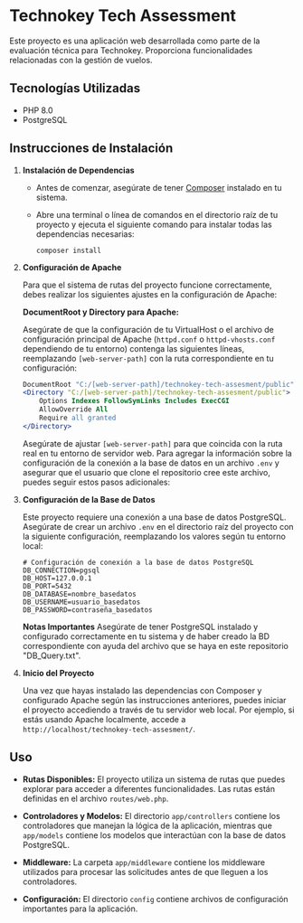 # Technokey Tech Assessment

Este proyecto es una aplicación web desarrollada como parte de la evaluación técnica para Technokey. Proporciona funcionalidades relacionadas con la gestión de vuelos.

## Tecnologías Utilizadas

- PHP 8.0
- PostgreSQL

## Instrucciones de Instalación

1. **Instalación de Dependencias**
   - Antes de comenzar, asegúrate de tener [Composer](https://getcomposer.org/) instalado en tu sistema.
   - Abre una terminal o línea de comandos en el directorio raíz de tu proyecto y ejecuta el siguiente comando para instalar todas las dependencias necesarias:

     ```
     composer install
     ```

2. **Configuración de Apache**

   Para que el sistema de rutas del proyecto funcione correctamente, debes realizar los siguientes ajustes en la configuración de Apache:

   **DocumentRoot y Directory para Apache:**

   Asegúrate de que la configuración de tu VirtualHost o el archivo de configuración principal de Apache (`httpd.conf` o `httpd-vhosts.conf` dependiendo de tu entorno) contenga las siguientes líneas, reemplazando `[web-server-path]` con la ruta correspondiente en tu configuración:

   ```apache
   DocumentRoot "C:/[web-server-path]/technokey-tech-assesment/public"
   <Directory "C:/[web-server-path]/technokey-tech-assesment/public">
       Options Indexes FollowSymLinks Includes ExecCGI
       AllowOverride All
       Require all granted
   </Directory>
   ```

   Asegúrate de ajustar `[web-server-path]` para que coincida con la ruta real en tu entorno de servidor web.
    Para agregar la información sobre la configuración de la conexión a la base de datos en un archivo `.env` y asegurar que el usuario que clone el repositorio cree este archivo, puedes seguir estos pasos adicionales:

3. **Configuración de la Base de Datos**
    
    Este proyecto requiere una conexión a una base de datos PostgreSQL. Asegúrate de crear un archivo `.env` en el directorio raíz del proyecto con la siguiente configuración, reemplazando los valores según tu entorno local:
    
    ```dotenv
    # Configuración de conexión a la base de datos PostgreSQL
    DB_CONNECTION=pgsql
    DB_HOST=127.0.0.1
    DB_PORT=5432
    DB_DATABASE=nombre_basedatos
    DB_USERNAME=usuario_basedatos
    DB_PASSWORD=contraseña_basedatos
    ```
    
    **Notas Importantes**
    Asegúrate de tener PostgreSQL instalado y configurado correctamente en tu sistema y de haber creado la BD correspondiente con ayuda del archivo que se haya en este repositorio "DB_Query.txt".
    
4. **Inicio del Proyecto**

   Una vez que hayas instalado las dependencias con Composer y configurado Apache según las instrucciones anteriores, puedes iniciar el proyecto accediendo a través de tu servidor web local. Por ejemplo, si estás usando Apache localmente, accede a `http://localhost/technokey-tech-assesment/`.

## Uso

- **Rutas Disponibles:** El proyecto utiliza un sistema de rutas que puedes explorar para acceder a diferentes funcionalidades. Las rutas están definidas en el archivo `routes/web.php`.

- **Controladores y Modelos:** El directorio `app/controllers` contiene los controladores que manejan la lógica de la aplicación, mientras que `app/models` contiene los modelos que interactúan con la base de datos PostgreSQL.

- **Middleware:** La carpeta `app/middleware` contiene los middleware utilizados para procesar las solicitudes antes de que lleguen a los controladores.

- **Configuración:** El directorio `config` contiene archivos de configuración importantes para la aplicación.
